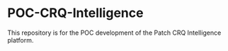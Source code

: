 # POC-CRQ-Intelligence
This repository is for the POC development of the Patch CRQ Intelligence platform.
